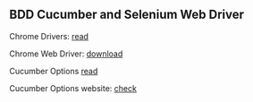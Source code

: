 ## BDD Cucumber and Selenium Web Driver

Chrome Drivers: [read](https://chromedriver.chromium.org/downloads)

Chrome Web Driver: [download](https://googlechromelabs.github.io/chrome-for-testing/#stable)

Cucumber Options [read](https://github.com/cucumber/cucumber-jvm/tree/main/cucumber-junit-platform-engine#configuration-options)

Cucumber Options website: [check](https://cucumber.io/docs/cucumber/api/?lang=java#running-cucumber)

